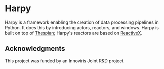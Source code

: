 # Harpy

Harpy is a framework enabling the creation of data processing pipelines in
Python. It does this by introducing actors, reactors, and windows. Harpy is
built on top of [Thespian](https://thespianpy.com/); Harpy's reactors are based
on [ReactiveX](https://rxpy.readthedocs.io/).

## Acknowledgments

This project was funded by an Innoviris Joint R&D project.
